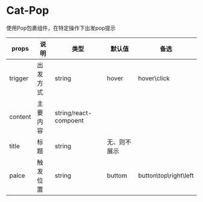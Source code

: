 # Cat-Pop
使用Pop包裹组件，在特定操作下出发pop提示


props | 说明 | 类型 | 默认值 | 备选 
------------ |--------------- | ------------- | ------------- | -------------
trigger | 出发方式 | string | hover | hover\click |
content | 主要内容 | string/react-compoent | |
title | 标题 | string | 无、则不展示 |
palce | 触发位置 | string | buttom | button\top\right\left
